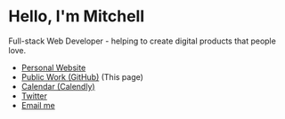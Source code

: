 # Hello, I'm Mitchell

Full-stack Web Developer - helping to create digital products that people love.

- [Personal Website](https://mitchell.fyi/)
- [Public Work (GitHub)](https://github.com/mitchellfyi/) (This page)
- [Calendar (Calendly)](https://calendly.com/mitchellfyi)
- [Twitter](https://twitter.com/mitchell_fyi)
- [Email me](mailto:hello@mitchell.fyi)
